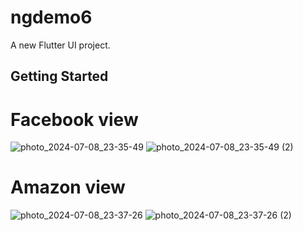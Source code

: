 # ngdemo6

A new Flutter UI project.

## Getting Started

# Facebook view
![photo_2024-07-08_23-35-49](https://github.com/juratsobirov/ngdemo6/assets/171447978/63eafa22-9161-4a97-8c6e-d67da69298f6)
![photo_2024-07-08_23-35-49 (2)](https://github.com/juratsobirov/ngdemo6/assets/171447978/a72e88a8-1aed-40ed-8ad1-5ec56a84e9d3)


# Amazon view
![photo_2024-07-08_23-37-26](https://github.com/juratsobirov/ngdemo6/assets/171447978/c3f4517b-5236-4cf1-a59f-c0e39fcaafaa)
![photo_2024-07-08_23-37-26 (2)](https://github.com/juratsobirov/ngdemo6/assets/171447978/eda42cc8-9047-4b14-9e3e-093ef44b7668)



